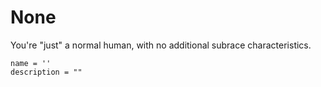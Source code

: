 # None
You're "just" a normal human, with no additional subrace characteristics.

```
name = ''
description = ""
```
